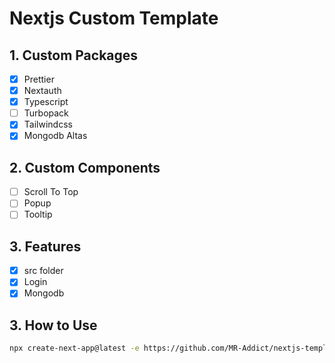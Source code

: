 # Nextjs Custom Template

## 1. Custom Packages

- [x] Prettier
- [x] Nextauth
- [x] Typescript
- [ ] Turbopack
- [x] Tailwindcss
- [x] Mongodb Altas

## 2. Custom Components

- [ ] Scroll To Top
- [ ] Popup
- [ ] Tooltip

## 3. Features

- [x] src folder
- [x] Login
- [x] Mongodb

## 3. How to Use

```bash
npx create-next-app@latest -e https://github.com/MR-Addict/nextjs-template
```
